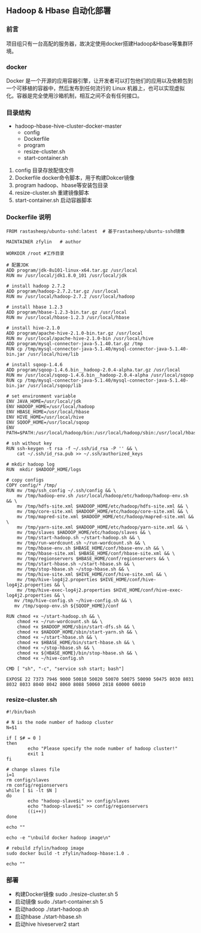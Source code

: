 ## Hadoop & Hbase 自动化部署
### 前言
项目组只有一台高配的服务器，故决定使用docker搭建Hadoop&Hbase等集群环境。
### docker
Docker 是一个开源的应用容器引擎，让开发者可以打包他们的应用以及依赖包到一个可移植的容器中，然后发布到任何流行的 Linux 机器上，也可以实现虚拟化。容器是完全使用沙箱机制，相互之间不会有任何接口。
### 目录结构
- hadoop-hbase-hive-cluster-docker-master
    - config
    - Dockerfile
    - program
    - resize-cluster.sh
    - start-container.sh

1. config 目录存放配值文件
2. Dockerfile docker命令脚本，用于构建Dokcer镜像
3. program hadoop、hbase等安装包目录
4. resize-cluster.sh 重建镜像脚本
5. start-container.sh 启动容器脚本

### Dockerfile 说明
``` shell
FROM rastasheep/ubuntu-sshd:latest  # 基于rastasheep/ubuntu-sshd镜像

MAINTAINER zfylin   # author

WORKDIR /root #工作目录

# 配置JDK
ADD program/jdk-8u101-linux-x64.tar.gz /usr/local
RUN mv /usr/local/jdk1.8.0_101 /usr/local/jdk

# install hadoop 2.7.2
ADD program/hadoop-2.7.2.tar.gz /usr/local
RUN mv /usr/local/hadoop-2.7.2 /usr/local/hadoop

# install hbase 1.2.3 
ADD program/hbase-1.2.3-bin.tar.gz /usr/local
RUN mv /usr/local/hbase-1.2.3 /usr/local/hbase

# install hive-2.1.0
ADD program/apache-hive-2.1.0-bin.tar.gz /usr/local
RUN mv /usr/local/apache-hive-2.1.0-bin /usr/local/hive
ADD program/mysql-connector-java-5.1.40.tar.gz /tmp
RUN cp /tmp/mysql-connector-java-5.1.40/mysql-connector-java-5.1.40-bin.jar /usr/local/hive/lib

# install sqoop-1.4.6
ADD program/sqoop-1.4.6.bin__hadoop-2.0.4-alpha.tar.gz /usr/local
RUN mv /usr/local/sqoop-1.4.6.bin__hadoop-2.0.4-alpha /usr/local/sqoop
RUN cp /tmp/mysql-connector-java-5.1.40/mysql-connector-java-5.1.40-bin.jar /usr/local/sqoop/lib

# set environment variable
ENV JAVA_HOME=/usr/local/jdk
ENV HADOOP_HOME=/usr/local/hadoop
ENV HBASE_HOME=/usr/local/hbase
ENV HIVE_HOME=/usr/local/hive
ENV SQOOP_HOME=/usr/local/sqoop
ENV PATH=$PATH:/usr/local/hadoop/bin:/usr/local/hadoop/sbin:/usr/local/hbase/bin:/usr/local/hive/bin:/usr/local/sqoop/bin:/usr/local/jdk/bin

# ssh without key
RUN ssh-keygen -t rsa -f ~/.ssh/id_rsa -P '' && \
    cat ~/.ssh/id_rsa.pub >> ~/.ssh/authorized_keys

# mkdir hadoop log
RUN  mkdir $HADOOP_HOME/logs

# copy configs
COPY config/* /tmp/
RUN mv /tmp/ssh_config ~/.ssh/config && \
    mv /tmp/hadoop-env.sh /usr/local/hadoop/etc/hadoop/hadoop-env.sh && \
    mv /tmp/hdfs-site.xml $HADOOP_HOME/etc/hadoop/hdfs-site.xml && \
    mv /tmp/core-site.xml $HADOOP_HOME/etc/hadoop/core-site.xml && \
    mv /tmp/mapred-site.xml $HADOOP_HOME/etc/hadoop/mapred-site.xml && \
    mv /tmp/yarn-site.xml $HADOOP_HOME/etc/hadoop/yarn-site.xml && \
    mv /tmp/slaves $HADOOP_HOME/etc/hadoop/slaves && \
    mv /tmp/start-hadoop.sh ~/start-hadoop.sh && \
    mv /tmp/run-wordcount.sh ~/run-wordcount.sh && \
    mv /tmp/hbase-env.sh $HBASE_HOME/conf/hbase-env.sh && \
    mv /tmp/hbase-site.xml $HBASE_HOME/conf/hbase-site.xml && \
    mv /tmp/regionservers $HBASE_HOME/conf/regionservers && \
    mv /tmp/start-hbase.sh ~/start-hbase.sh && \
    mv /tmp/stop-hbase.sh ~/stop-hbase.sh && \
    mv /tmp/hive-site.xml $HIVE_HOME/conf/hive-site.xml && \
    mv /tmp/hive-log4j2.properties $HIVE_HOME/conf/hive-log4j2.properties && \
    mv /tmp/hive-exec-log4j2.properties $HIVE_HOME/conf/hive-exec-log4j2.properties && \
   mv /tmp/hive-config.sh ~/hive-config.sh && \
   mv /tmp/sqoop-env.sh ${SQOOP_HOME}/conf

RUN chmod +x ~/start-hadoop.sh && \
    chmod +x ~/run-wordcount.sh && \
    chmod +x $HADOOP_HOME/sbin/start-dfs.sh && \
    chmod +x $HADOOP_HOME/sbin/start-yarn.sh && \
    chmod +x ~/start-hbase.sh && \
    chmod +x $HBASE_HOME/bin/start-hbase.sh && \
    chmod +x ~/stop-hbase.sh && \
    chmod +x ${HBASE_HOME}/bin/stop-hbase.sh && \
    chmod +x ~/hive-config.sh

CMD [ "sh", "-c", "service ssh start; bash"]

EXPOSE 22 7373 7946 9000 50010 50020 50070 50075 50090 50475 8030 8031 8032 8033 8040 8042 8060 8088 50060 2818 60000 60010
```
### resize-cluster.sh
``` shell
#!/bin/bash

# N is the node number of hadoop cluster
N=$1

if [ $# = 0 ]
then
        echo "Please specify the node number of hadoop cluster!"
        exit 1
fi

# change slaves file
i=1
rm config/slaves
rm config/regionservers
while [ $i -lt $N ]
do
        echo "hadoop-slave$i" >> config/slaves
        echo "hadoop-slave$i" >> config/regionservers
        ((i++))
done

echo ""

echo -e "\nbuild docker hadoop image\n"

# rebuild zfylin/hadoop image
sudo docker build -t zfylin/hadoop-hbase:1.0 .

echo ""
```
### 部署
- 构建Docker镜像
    sudo ./resize-cluster.sh 5
- 启动镜像
   sudo  ./start-container.sh 5
- 启动hadoop
    ./start-hadoop.sh
- 启动hbase
   ./start-hbase.sh
- 启动hive
  hiveserver2 start


